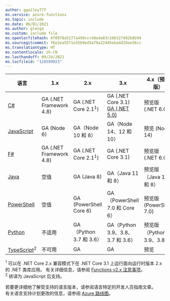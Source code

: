 ```yaml
---
author: ggailey777
ms.service: azure-functions
ms.topic: include
ms.date: 06/01/2021
ms.author: glenga
ms.custom: include file
ms.openlocfilehash: 6f0978a5177a499ccc48eda83c10b327d92b8b94
ms.sourcegitcommit: f6e2ea5571e35b9ed3a79a22485eba4d20ae36cc
ms.translationtype: HT
ms.contentlocale: zh-CN
ms.lasthandoff: 09/24/2021
ms.locfileid: "128599923"
---
```

|语言                                 |1.x         |2.x| 3.x | 4.x（预览版） |
|-----------------------------------------|------------|---| --- | --- |
|[C#](../articles/azure-functions/functions-dotnet-class-library.md)|GA (.NET Framework 4.8)|GA (.NET Core 2.1<sup>1</sup>)| GA (.NET Core 3.1)<br/>[GA (.NET 5.0)](../articles/azure-functions/dotnet-isolated-process-guide.md) | 预览版 (.NET 6.0) |
|[JavaScript](../articles/azure-functions/functions-reference-node.md#node-version)|GA (Node 6)|GA（Node 10 和 8）| GA（Node 14、12 和 10） | 预览 (Node 14) |
|[F#](../articles/azure-functions/functions-reference-fsharp.md)|GA (.NET Framework 4.8)|GA (.NET Core 2.1<sup>1</sup>)| GA (.NET Core 3.1) | 预览版 (.NET 6.0) |
|[Java](../articles/azure-functions/functions-reference-java.md)|空值|GA (Java 8)| GA（Java 11 和 8）| 预览版（Java 11 和 8）|
|[PowerShell](../articles/azure-functions/functions-reference-powershell.md) |空值|GA (PowerShell Core 6)| GA（PowerShell 7.0 和 Core 6）| 预览版 (PowerShell 7.0)|
|[Python](../articles/azure-functions/functions-reference-python.md#python-version)|不适用|GA（Python 3.7 和 3.6）| GA（Python 3.9、3.8、3.7 和 3.6）| 预览版（Python 3.9、3.8）|
|[TypeScript](../articles/azure-functions/functions-reference-node.md#typescript)<sup>2</sup> |不可用|GA| GA | 预览 |

<sup>1</sup> 可以在 .NET Core 2.x 兼容模式下在 .NET Core 3.1 上运行面向运行时版本 2.x 的 .NET 类库应用。 有关详细信息，请参阅 [Functions v2.x 注意事项](../articles/azure-functions/functions-dotnet-class-library.md#functions-v2x-considerations)。  
<sup>2</sup> 转译为 JavaScript 后支持。

若要更详细地了解受支持的语言版本，请参阅语言特定的开发人员指南文章。   
有关语言支持计划更改的信息，请参阅 [Azure 路线图](https://azure.microsoft.com/roadmap/?tag=functions)。
